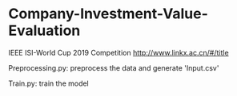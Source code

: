 # Company-Investment-Value-Evaluation
IEEE ISI-World Cup 2019 Competition
http://www.linkx.ac.cn/#/title

Preprocessing.py:
preprocess the data and generate 'Input.csv'

Train.py:
train the model
